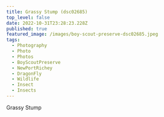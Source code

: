 ```yaml
---
title: Grassy Stump (dsc02685)
top_level: false
date: 2022-10-31T23:28:23.228Z
published: true
featured_image: /images/boy-scout-preserve-dsc02685.jpeg
tags:
  - Photography
  - Photo
  - Photos
  - BoyScoutPreserve
  - NewPortRichey
  - DragonFly
  - Wildlife
  - Insect
  - Insects
---
```

Grassy Stump